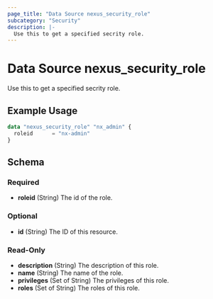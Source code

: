 ```yaml
---
page_title: "Data Source nexus_security_role"
subcategory: "Security"
description: |-
  Use this to get a specified secrity role.
---
```

# Data Source nexus_security_role
Use this to get a specified secrity role.
## Example Usage
```terraform
data "nexus_security_role" "nx_admin" {
  roleid      = "nx-admin"
}
```
<!-- schema generated by tfplugindocs -->
## Schema

### Required

- **roleid** (String) The id of the role.

### Optional

- **id** (String) The ID of this resource.

### Read-Only

- **description** (String) The description of this role.
- **name** (String) The name of the role.
- **privileges** (Set of String) The privileges of this role.
- **roles** (Set of String) The roles of this role.

